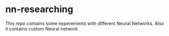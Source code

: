 # nn-researching
This repo contains some experements with different Neural Networks. Also it contains custom Neural network
